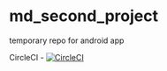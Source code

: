# md_second_project
temporary repo for android app

CircleCI - [![CircleCI](https://circleci.com/gh/yks72p/md_second_project.svg?style=svg)](https://circleci.com/gh/yks72p/md_second_project)
